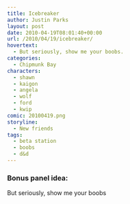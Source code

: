 ```yaml
---
title: Icebreaker
author: Justin Parks
layout: post
date: 2010-04-19T08:01:40+00:00
url: /2010/04/19/icebreaker/
hovertext:
  - But seriously, show me your boobs.
categories:
  - Chipmunk Bay
characters:
  - shawn
  - kaigon
  - angela
  - wolf
  - ford
  - kwip
comic: 20100419.png 
storyline:
  - New friends
tags:
  - beta station
  - boobs
  - d&d
---
```

### Bonus panel idea:
But seriously, show me your boobs